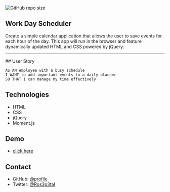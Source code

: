 ![GitHub repo size](https://img.shields.io/github/repo-size/Kathleen-Y/Fun-with-5?logo=github)
## Work Day Scheduler  
Create a simple calendar application that allows the user to save events for each hour of the day. This app will run in the browser and feature dynamically updated HTML and CSS powered by jQuery.

<hr >
## User Story

```
AS AN employee with a busy schedule
I WANT to add important events to a daily planner
SO THAT I can manage my time effectively
```


## Technologies
* HTML
* CSS
* jQuery
* Moment.js

## Demo
* [click here](https://kathleen-y.github.io/Fun-with-5/)

## Contact
* GitHub: [@profile](https://github.com/Kathleen-Y)
* Twitter: [@Ros3p3tal](https://twitter.com/Ros3p3tal)
